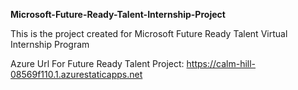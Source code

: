 **Microsoft-Future-Ready-Talent-Internship-Project**

This is the project created for Microsoft Future Ready Talent Virtual Internship Program

Azure Url For Future Ready Talent Project: https://calm-hill-08569f110.1.azurestaticapps.net
